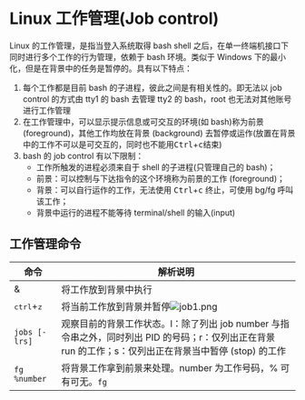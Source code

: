 # Linux 工作管理(Job control)
Linux 的工作管理，是指当登入系统取得 bash shell 之后，在单一终端机接口下同时进行多个工作的行为管理，依赖于 bash 环境。类似于 Windows 下的最小化，但是在背景中的任务是暂停的。具有以下特点：

1. 每个工作都是目前 bash 的子进程，彼此之间是有相关性的。即无法以 job control 的方式由 tty1 的 bash 去管理 tty2 的 bash，root 也无法对其他账号进行工作管理
2. 在工作管理中，可以显示提示信息或可交互的环境(如 bash)称为前景(foreground)，其他工作均放在背景 (background) 去暂停或运作(放置在背景中的工作不可以是可交互的，同时也不能用<kbd>Ctrl</kbd>+<kbd>c</kbd>结束)
3. bash 的 job control 有以下限制：
   * 工作所触发的进程必须来自于 shell 的子进程(只管理自己的 bash)；
   * 前景：可以控制与下达指令的这个环境称为前景的工作 (foreground)；
   * 背景：可以自行运作的工作，无法使用 <kbd>Ctrl</kbd>+<kbd>c</kbd> 终止，可使用 bg/fg 呼叫该工作；
   * 背景中运行的进程不能等待 terminal/shell 的输入(input)

## 工作管理命令
|命令|解析说明|
|-|-|
|&|将工作放到背景中执行|
|<kbd>ctrl</kbd>+<kbd>z</kbd>|将当前工作放到背景并暂停![job1.png](https://i.loli.net/2021/08/07/dA2XFWginYpEsjG.png)|
|`jobs [-lrs]`|观察目前的背景工作状态。l：除了列出 job number 与指令串之外，同时列出 PID 的号码；r：仅列出正在背景 run 的工作；s：仅列出正在背景当中暂停 (stop) 的工作|
|`fg %number`|将背景工作拿到前景来处理。number 为工作号码，% 可有可无。`fg `|